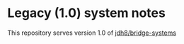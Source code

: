 # Legacy (1.0) system notes

This repository serves version 1.0 of [jdh8/bridge-systems](https://github.com/jdh8/bridge-systems)

